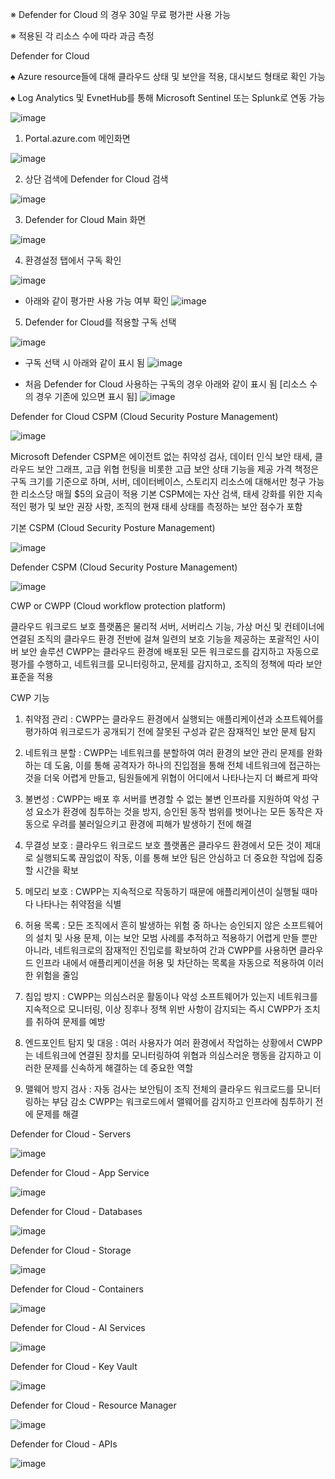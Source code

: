 ※ Defender for Cloud 의 경우 30일 무료 평가판 사용 가능

※ 적용된 각 리소스 수에 따라 과금 측정

Defender for Cloud

♠ Azure resource들에 대해 클라우드 상태 및 보안을 적용, 대시보드 형태로 확인 가능

♠ Log Analytics 및 EvnetHub를 통해 Microsoft Sentinel 또는 Splunk로 연동 가능

![image](https://github.com/user-attachments/assets/6d009c76-66f5-4463-8d94-17ef968d542f)


1. Portal.azure.com 메인화면

![image](https://github.com/user-attachments/assets/1b80cf7e-1b46-4ebc-9233-4b727c088335)

2. 상단 검색에 Defender for Cloud 검색

![image](https://github.com/user-attachments/assets/df5cf9b6-28e1-4c70-a5ed-152a5f88ad08)

3. Defender for Cloud Main 화면

![image](https://github.com/user-attachments/assets/d9510484-17b7-4166-a87c-fdb796b1ba14)

4. 환경설정 탭에서 구독 확인

![image](https://github.com/user-attachments/assets/529f4b9b-22de-41fb-83ea-f9df9ff3e0ae)

* 아래와 같이 평가판 사용 가능 여부 확인
![image](https://github.com/user-attachments/assets/a6bd5b32-b225-4d4b-99a4-1f6f78188fd8)


5. Defender for Cloud를 적용할 구독 선택

![image](https://github.com/user-attachments/assets/38e0ad64-8739-4500-84ac-e2e65536118d)


* 구독 선택 시 아래와 같이 표시 됨 
![image](https://github.com/user-attachments/assets/7677c83b-827c-4c58-958e-c88a2a77f217)


* 처음 Defender for Cloud 사용하는 구독의 경우 아래와 같이 표시 됨 [리소스 수의 경우 기존에 있으면 표시 됨]
![image](https://github.com/user-attachments/assets/3ae43885-7a61-4dbe-94d0-dc4ade5c0a2c)


Defender for Cloud CSPM (Cloud Security Posture Management)

![image](https://github.com/user-attachments/assets/4ccafe7d-9fc0-487c-b75b-49d070c35a35)

Microsoft Defender CSPM은 에이전트 없는 취약성 검사, 데이터 인식 보안 태세, 클라우드 보안 그래프, 고급 위협 헌팅을 비롯한 고급 보안 상태 기능을 제공
가격 책정은 구독 크기를 기준으로 하며, 서버, 데이터베이스, 스토리지 리소스에 대해서만 청구 가능한 리소스당 매월 $5의 요금이 적용
기본 CSPM에는 자산 검색, 태세 강화를 위한 지속적인 평가 및 보안 권장 사항, 조직의 현재 태세 상태를 측정하는 보안 점수가 포함

기본 CSPM (Cloud Security Posture Management)

![image](https://github.com/user-attachments/assets/a300e33a-ede2-46a6-9df5-b44c85da655c)

Defender CSPM (Cloud Security Posture Management)

![image](https://github.com/user-attachments/assets/ba59776b-a904-446a-a43d-9bcaa31814c6)


CWP or CWPP (Cloud workflow protection platform)

클라우드 워크로드 보호 플랫폼은 물리적 서버, 서버리스 기능, 가상 머신 및 컨테이너에 연결된 조직의 클라우드 환경 전반에 걸쳐 일련의 보호 기능을 제공하는 포괄적인 사이버 보안 솔루션
CWPP는 클라우드 환경에 배포된 모든 워크로드를 감지하고 자동으로 평가를 수행하고, 네트워크를 모니터링하고, 문제를 감지하고, 조직의 정책에 따라 보안 표준을 적용

CWP 기능
1. 취약점 관리 :  CWPP는 클라우드 환경에서 실행되는 애플리케이션과 소프트웨어를 평가하여 워크로드가 공개되기 전에 잘못된 구성과 같은 잠재적인 보안 문제 탐지

2. 네트워크 분할 : CWPP는 네트워크를 분할하여 여러 환경의 보안 관리 문제를 완화하는 데 도움, 이를 통해 공격자가 하나의 진입점을 통해 전체 네트워크에 접근하는 것을 더욱 어렵게 만들고, 팀원들에게 위협이 어디에서 나타나는지 더 빠르게 파악

3. 불변성 : CWPP는 배포 후 서버를 변경할 수 없는 불변 인프라를 지원하여 악성 구성 요소가 환경에 침투하는 것을 방지, 승인된 동작 범위를 벗어나는 모든 동작은 자동으로 우려를 불러일으키고 환경에 피해가 발생하기 전에 해결

4. 무결성 보호 : 클라우드 워크로드 보호 플랫폼은 클라우드 환경에서 모든 것이 제대로 실행되도록 끊임없이 작동, 이를 통해 보안 팀은 안심하고 더 중요한 작업에 집중할 시간을 확보

5. 메모리 보호 : CWPP는 지속적으로 작동하기 때문에 애플리케이션이 실행될 때마다 나타나는 취약점을 식별

6. 허용 목록 : 모든 조직에서 흔히 발생하는 위험 중 하나는 승인되지 않은 소프트웨어의 설치 및 사용 문제, 이는 보안 모범 사례를 추적하고 적용하기 어렵게 만들 뿐만 아니라, 네트워크로의 잠재적인 진입로를 확보하여 간과
CWPP를 사용하면 클라우드 인프라 내에서 애플리케이션을 허용 및 차단하는 목록을 자동으로 적용하여 이러한 위험을 줄임

7. 침입 방지 : CWPP는 의심스러운 활동이나 악성 소프트웨어가 있는지 네트워크를 지속적으로 모니터링, 이상 징후나 정책 위반 사항이 감지되는 즉시 CWPP가 조치를 취하여 문제를 예방

8. 엔드포인트 탐지 및 대응 : 여러 사용자가 여러 환경에서 작업하는 상황에서 CWPP는 네트워크에 연결된 장치를 모니터링하여 위협과 의심스러운 행동을 감지하고 이러한 문제를 신속하게 해결하는 데 중요한 역할

9. 맬웨어 방지 검사 : 자동 검사는 보안팀이 조직 전체의 클라우드 워크로드를 모니터링하는 부담 감소 CWPP는 워크로드에서 맬웨어를 감지하고 인프라에 침투하기 전에 문제를 해결

Defender for Cloud - Servers

![image](https://github.com/user-attachments/assets/9d0e432c-1ed6-4b9e-beb5-13dea994579e)

Defender for Cloud - App Service

![image](https://github.com/user-attachments/assets/d8725bd5-5483-41a2-9676-efcb5e837dc4)

Defender for Cloud - Databases

![image](https://github.com/user-attachments/assets/ea60abb0-b176-4148-9eca-ae85860812ee)

Defender for Cloud - Storage 

![image](https://github.com/user-attachments/assets/48a31a60-002d-4b3d-9157-fa9cfbfe7bc5)

Defender for Cloud - Containers

![image](https://github.com/user-attachments/assets/86d92ef6-f683-4d4f-870d-63b51b66efc8)

Defender for Cloud - AI Services

![image](https://github.com/user-attachments/assets/37f9c0e3-cd9b-4b92-8da6-d1e4cebd4918)

Defender for Cloud - Key Vault

![image](https://github.com/user-attachments/assets/0c606012-0e05-4730-873f-904048980934)

Defender for Cloud - Resource Manager

![image](https://github.com/user-attachments/assets/73a615bb-6b41-4582-b479-fcbdf16f43ae)

Defender for Cloud - APIs

![image](https://github.com/user-attachments/assets/15eac650-c705-4b9e-bdd2-8fd9e14c57b1)


